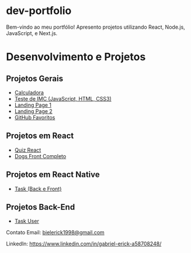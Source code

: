 # dev-portfolio
Bem-vindo ao meu portfólio! Apresento projetos utilizando React, Node.js, JavaScript, e Next.js.


# Desenvolvimento e Projetos

## Projetos Gerais

- [Calculadora](https://GabrielErick1.github.io/estudo/calculadora/)
- [Teste de IMC (JavaScript, HTML, CSS3)](https://GabrielErick1.github.io/estudo/javaScript/testedeobsidade/)
- [Landing Page 1](https://GabrielErick1.github.io/estudo/htmlsite/site/)
- [Landing Page 2](https://GabrielErick1.github.io/estudo/htmlsite/sitenv/)
- [GitHub Favoritos](https://GabrielErick1.github.io/estudo/projetogit01/)

## Projetos em React

- [Quiz React](https://GabrielErick1.github.io/estudo/quiz/)
- [Dogs Front Completo](https://github.com/GabrielErick1/estudo/tree/main/dogs)

## Projetos em React Native

- [Task (Back e Front)](https://github.com/GabrielErick1/estudo/tree/main/nativetask)

## Projetos Back-End

- [Task User](https://github.com/GabrielErick1/estudo/tree/main/taskUser)

Contato
Email: bielerick1998@gmail.com

LinkedIn: https://www.linkedin.com/in/gabriel-erick-a58708248/
